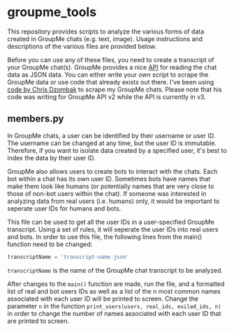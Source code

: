 # groupme_tools

This repository provides scripts to analyze the various forms of data created in GroupMe chats (e.g. text, image). Usage instructions and descriptions of the various files are provided below.

Before you can use any of these files, you need to create a transcript of your GroupMe chat(s). GroupMe provides a nice [API](https://dev.groupme.com/docs/v3) for reading the chat data as JSON data. You can either write your own script to scrape the GroupMe data or use code that already exists out there. I've been using [code by Chris Dzombak](https://github.com/cdzombak/groupme-tools) to scrape my GroupMe chats. Please note that his code was writing for GroupMe API v2 while the API is currently in v3.

## members.py

In GroupMe chats, a user can be identified by their username or user ID. The username can be changed at any time, but the user ID is immutable. Therefore, if you want to isolate data created by a specified user, it's best to index the data by their user ID.

GroupMe also allows users to create bots to interact with the chats. Each bot within a chat has its own user ID. Sometimes bots have names that make them look like humans (or potentially names that are very close to those of non-bot users within the chat). If someone was interested in analyzing data from real users (i.e. humans) only, it would be important to seperate user IDs for humans and bots.

This file can be used to get all the user IDs in a user-specified GroupMe transcript. Using a set of rules, it will seperate the user IDs into real users and bots. In order to use this file, the following lines from the main() function need to be changed:

```python
transcriptName = 'transcript-name.json'
```

```transcriptName``` is the name of the GroupMe chat transcript to be analyzed.

After changes to the ```main()``` function are made, run the file, and a formatted list of real and bot users IDs as well as a list of the n most common names associated with each user ID will be printed to screen. Change the parameter ```n``` in the function ```print_users(users, real_ids, exiled_ids, n)``` in order to change the number of names associated with each user ID that are printed to screen.
